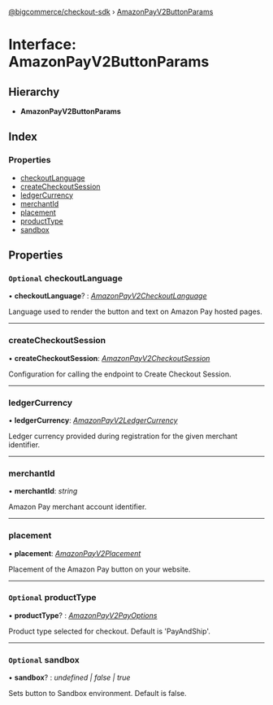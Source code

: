 [@bigcommerce/checkout-sdk](../README.md) › [AmazonPayV2ButtonParams](amazonpayv2buttonparams.md)

# Interface: AmazonPayV2ButtonParams

## Hierarchy

* **AmazonPayV2ButtonParams**

## Index

### Properties

* [checkoutLanguage](amazonpayv2buttonparams.md#optional-checkoutlanguage)
* [createCheckoutSession](amazonpayv2buttonparams.md#createcheckoutsession)
* [ledgerCurrency](amazonpayv2buttonparams.md#ledgercurrency)
* [merchantId](amazonpayv2buttonparams.md#merchantid)
* [placement](amazonpayv2buttonparams.md#placement)
* [productType](amazonpayv2buttonparams.md#optional-producttype)
* [sandbox](amazonpayv2buttonparams.md#optional-sandbox)

## Properties

### `Optional` checkoutLanguage

• **checkoutLanguage**? : *[AmazonPayV2CheckoutLanguage](../enums/amazonpayv2checkoutlanguage.md)*

Language used to render the button and text on Amazon Pay hosted pages.

___

###  createCheckoutSession

• **createCheckoutSession**: *[AmazonPayV2CheckoutSession](amazonpayv2checkoutsession.md)*

Configuration for calling the endpoint to Create Checkout Session.

___

###  ledgerCurrency

• **ledgerCurrency**: *[AmazonPayV2LedgerCurrency](../enums/amazonpayv2ledgercurrency.md)*

Ledger currency provided during registration for the given merchant identifier.

___

###  merchantId

• **merchantId**: *string*

Amazon Pay merchant account identifier.

___

###  placement

• **placement**: *[AmazonPayV2Placement](../enums/amazonpayv2placement.md)*

Placement of the Amazon Pay button on your website.

___

### `Optional` productType

• **productType**? : *[AmazonPayV2PayOptions](../enums/amazonpayv2payoptions.md)*

Product type selected for checkout. Default is 'PayAndShip'.

___

### `Optional` sandbox

• **sandbox**? : *undefined | false | true*

Sets button to Sandbox environment. Default is false.
